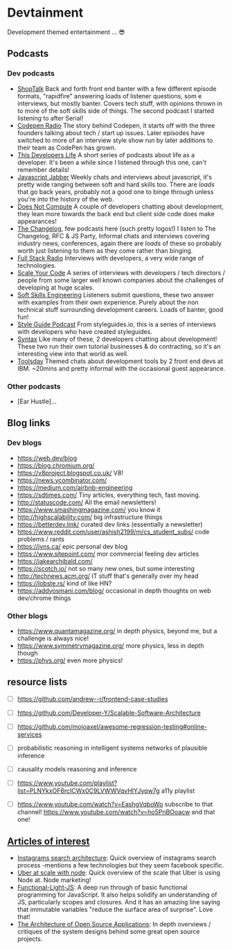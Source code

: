 # Devtainment 

Development themed entertainment ... 😎

## Podcasts

### Dev podcasts

- [ShopTalk](http://ijmccallum.github.io/) Back and forth front end banter with a few different episode formats, "rapidfire" answering loads of listener questions, som e interviews, but mostly banter. Covers tech stuff, with opinions thrown in to more of the soft skills side of things. The second podcast I started listening to after Serial!
- [Codepen Radio](https://blog.codepen.io/radio/) The story behind Codepen, it starts off with the three founders talking about tech / start up issues. Later episodes have switched to more of an interview style show run by later additions to their team as CodePen has grown.
- [This Developers Life](http://thisdeveloperslife.com/) A short series of podcasts about life as a developer. It's been a while since I listened through this one, can't remember details!
- [Javascript Jabber](https://devchat.tv/js-jabber/) Weekly chats and interviews about javascript, it's pretty wide ranging between soft and hard skills too. There are _loads_ that go back years, probably not a good one to binge through unless you're into the history of the web.
- [Does Not Compute](https://spec.fm/podcasts/does-not-compute) A couple of developers chatting about development, they lean more towards the back end but client side code does make appearances!
- [The Changelog](https://changelog.com/podcasts), few podcasts here (such pretty logos!) I listen to The Changelog, RFC & JS Party, Informal chats and interviews covering industry news, conferences, again there are _loads_ of these so probably worth just listening to them as they come rather than binging.
- [Full Stack Radio](http://www.fullstackradio.com/) Interviews with developers, a very wide range of technologies.
- [Scale Your Code](https://scaleyourcode.com/) A series of interviews with developers / tech directors / people from some larger well known companies about the challenges of developing at huge scales.
- [Soft Skills Engineering](https://softskills.audio/) Listeners submit questions, these two answer with examples from their own experience. Purely about the non technical stuff surrounding development careers. Loads of banter, good fun!
- [Style Guide Podcast](http://styleguides.io/podcast/) From styleguides.io, this is a series of interviews with developers who have created styleguides.
- [Syntax](https://syntax.fm/) Like many of these, 2 developers chatting about development! These two run their own tutorial businesses & do contracting, so it's an interesting view into that world as well.
- [Toolsday](https://spec.fm/podcasts/toolsday) Themed chats about development tools by 2 front end devs at IBM. ~20mins and pretty informal with the occasional guest appearance.

### Other podcasts

- [Ear Hustle]...

## Blog links

### Dev blogs

* https://web.dev/blog
* https://blog.chromium.org/
* https://v8project.blogspot.co.uk/ V8!
* https://news.ycombinator.com/
* https://medium.com/airbnb-engineering
* https://sdtimes.com/ Tiny articles, everything tech, fast moving.
* http://statuscode.com/ All the email newsletters!
* https://www.smashingmagazine.com/ you know it
* http://highscalability.com/ big infrastructure things
* https://betterdev.link/ curated dev links (essentially a newsletter)
* https://www.reddit.com/user/ashish2199/m/cs_student_subs/ code problems / rants
* https://jvns.ca/ epic personal dev blog
* https://www.sitepoint.com/ mor commercial feeling dev articles
* https://jakearchibald.com/
* https://scotch.io/ not so many new ones, but some interesting
* http://technews.acm.org/ IT stuff that's generally over my head
* https://lobste.rs/ kind of like HN?
* https://addyosmani.com/blog/ occasional in depth thoughts on web dev/chrome things

### Other blogs

* https://www.quantamagazine.org/ in depth physics, beyond me, but a challenge is always nice!
* https://www.symmetrymagazine.org/ more physics, less in depth though
* https://phys.org/ even more physics!

## resource lists

* [ ] https://github.com/andrew--r/frontend-case-studies
* [ ] https://github.com/Developer-Y/Scalable-Software-Architecture
* [ ] https://github.com/mojoaxel/awesome-regression-testing#online-services

* [ ] probabilistic reasoning in intelligent systems networks of plausible inference
* [ ] causality models reasoning and inference
* [ ] https://www.youtube.com/playlist?list=PLNYkxOF6rcICWx0C9LVWWVqvHlYJyqw7g a11y playlist
* [ ] https://www.youtube.com/watch?v=EashgVqboWo subscribe to that channel! https://www.youtube.com/watch?v=ho5PnBOoacw and that one!


## [Articles of interest](https://99percentinvisible.org/aoi/)

* [Instagrams search architecture](https://engineering.instagram.com/search-architecture-eeb34a936d3a): Quick overview of instagrams search process -mentions a few technologies but they seem facebook specific.
* [Uber at scale with node](https://foundation.nodejs.org/wp-content/uploads/sites/50/2017/09/Nodejs-at-Uber.pdf): Quick overview of the scale that Uber is using Node at. Node marketing!
* [Functional-Light-JS](https://github.com/getify/Functional-Light-JS): A deep run through of basic functional programming for JavaScript. It also helps solidify an understanding of JS, particularly scopes and closures. And it has an amazing line saying that immutable variables "reduce the surface area of surprise". Love that!
* [The Architecture of Open Source Applications](http://aosabook.org/en/index.html): In depth overviews / critiques of the system designs behind some great open source projects.
